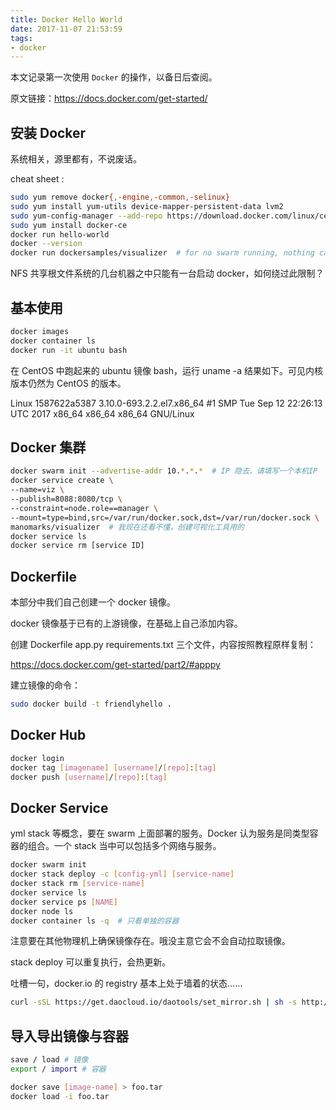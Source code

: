 ```yaml
---
title: Docker Hello World
date: 2017-11-07 21:53:59
tags:
- docker
---
```


本文记录第一次使用 `Docker` 的操作，以备日后查阅。

原文链接：https://docs.docker.com/get-started/

<!-- more -->

## 安装 Docker

系统相关，源里都有，不说废话。

cheat sheet :

```bash
sudo yum remove docker{,-engine,-common,-selinux}
sudo yum install yum-utils device-mapper-persistent-data lvm2
sudo yum-config-manager --add-repo https://download.docker.com/linux/centos/docker-ce.repo
sudo yum install docker-ce
docker run hello-world
docker --version
docker run dockersamples/visualizer  # for no swarm running, nothing can be seen
```

NFS 共享根文件系统的几台机器之中只能有一台启动 docker，如何绕过此限制？

## 基本使用

```bash
docker images
docker container ls
docker run -it ubuntu bash
```

在 CentOS 中跑起来的 ubuntu 镜像 bash，运行 uname -a 结果如下。可见内核版本仍然为 CentOS 的版本。

Linux 1587622a5387 3.10.0-693.2.2.el7.x86_64 #1 SMP Tue Sep 12 22:26:13 UTC 2017 x86_64 x86_64 x86_64 GNU/Linux

## Docker 集群

```bash
docker swarm init --advertise-addr 10.*.*.*  # IP 隐去，请填写一个本机IP
docker service create \
--name=viz \
--publish=8088:8080/tcp \
--constraint=node.role==manager \
--mount=type=bind,src=/var/run/docker.sock,dst=/var/run/docker.sock \
manomarks/visualizer  # 我现在还看不懂，创建可视化工具用的
docker service ls
docker service rm [service ID]
```

## Dockerfile

本部分中我们自己创建一个 docker 镜像。

docker 镜像基于已有的上游镜像，在基础上自己添加内容。

创建 Dockerfile app.py requirements.txt 三个文件，内容按照教程原样复制：

https://docs.docker.com/get-started/part2/#apppy

建立镜像的命令：

```bash
sudo docker build -t friendlyhello .
```

## Docker Hub

```bash
docker login
docker tag [imagename] [username]/[repo]:[tag]
docker push [username]/[repo]:[tag]
```

## Docker Service

yml stack 等概念，要在 swarm 上面部署的服务。Docker 认为服务是同类型容器的组合。一个 stack 当中可以包括多个网络与服务。

```bash
docker swarm init
docker stack deploy -c [config-yml] [service-name]
docker stack rm [service-name]
docker service ls
docker service ps [NAME]
docker node ls
docker container ls -q  # 只看单独的容器
```

注意要在其他物理机上确保镜像存在。哦没主意它会不会自动拉取镜像。

stack deploy 可以重复执行，会热更新。

吐槽一句，docker.io 的 registry 基本上处于墙着的状态……

```bash
curl -sSL https://get.daocloud.io/daotools/set_mirror.sh | sh -s http://3917a16c.m.daocloud.io
```

## 导入导出镜像与容器

```bash
save / load # 镜像
export / import # 容器

docker save [image-name] > foo.tar
docker load -i foo.tar
```

